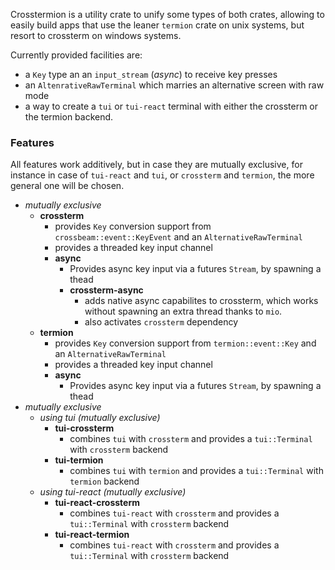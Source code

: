 
Crosstermion is a utility crate to unify some types of both crates, allowing to easily build apps that use the leaner `termion` 
crate on unix systems, but resort to crossterm on windows systems.

Currently provided facilities are:

* a `Key` type an an `input_stream` (_async_) to receive key presses
* an `AltenrativeRawTerminal` which marries an alternative screen with raw mode
* a way to create a `tui` or `tui-react` terminal with either the crossterm or the termion backend.

### Features

All features work additively, but in case they are mutually exclusive, for instance
in case of `tui-react` and `tui`, or `crossterm` and `termion`, the more general one will be chosen.

* _mutually exclusive_
    * **crossterm**
      * provides `Key` conversion support from `crossbeam::event::KeyEvent` and an `AlternativeRawTerminal`
      * provides a threaded key input channel
      * **async**
        * Provides async key input via a futures `Stream`, by spawning a thead
        * **crossterm-async**
           * adds native async capabilites to crossterm, which works without spawning an extra thread thanks to `mio`.
           * also activates `crossterm` dependency
    * **termion**
      * provides `Key` conversion support from `termion::event::Key` and an `AlternativeRawTerminal`
      * provides a threaded key input channel
      * **async**
        * Provides async key input via a futures `Stream`, by spawning a thead
* _mutually exclusive_
    * _using tui_ _(mutually exclusive)_
        * **tui-crossterm** 
          * combines `tui` with `crossterm` and provides a `tui::Terminal` with `crossterm` backend
        * **tui-termion**
          * combines `tui` with `termion` and provides a `tui::Terminal` with `termion` backend
    * _using tui-react_ _(mutually exclusive)_
        * **tui-react-crossterm**
          * combines `tui-react` with `crossterm` and provides a `tui::Terminal` with `crossterm` backend
        * **tui-react-termion**
          * combines `tui-react` with `crossterm` and provides a `tui::Terminal` with `crossterm` backend

